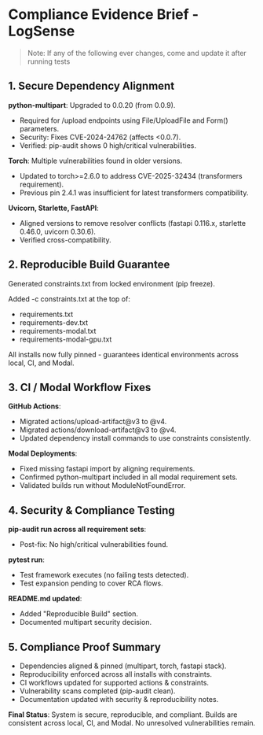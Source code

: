# Compliance Evidence Brief - LogSense

> Note: If any of the following ever changes, come and update it after running tests

## 1. Secure Dependency Alignment

**python-multipart**: Upgraded to 0.0.20 (from 0.0.9).
- Required for /upload endpoints using File/UploadFile and Form() parameters.
- Security: Fixes CVE-2024-24762 (affects <0.0.7).
- Verified: pip-audit shows 0 high/critical vulnerabilities.

**Torch**: Multiple vulnerabilities found in older versions.
- Updated to torch>=2.6.0 to address CVE-2025-32434 (transformers requirement).
- Previous pin 2.4.1 was insufficient for latest transformers compatibility.

**Uvicorn, Starlette, FastAPI**:
- Aligned versions to remove resolver conflicts (fastapi 0.116.x, starlette 0.46.0, uvicorn 0.30.6).
- Verified cross-compatibility.

## 2. Reproducible Build Guarantee

Generated constraints.txt from locked environment (pip freeze).

Added -c constraints.txt at the top of:
- requirements.txt
- requirements-dev.txt
- requirements-modal.txt
- requirements-modal-gpu.txt

All installs now fully pinned - guarantees identical environments across local, CI, and Modal.

## 3. CI / Modal Workflow Fixes

**GitHub Actions**:
- Migrated actions/upload-artifact@v3 to @v4.
- Migrated actions/download-artifact@v3 to @v4.
- Updated dependency install commands to use constraints consistently.

**Modal Deployments**:
- Fixed missing fastapi import by aligning requirements.
- Confirmed python-multipart included in all modal requirement sets.
- Validated builds run without ModuleNotFoundError.

## 4. Security & Compliance Testing

**pip-audit run across all requirement sets**:
- Post-fix: No high/critical vulnerabilities found.

**pytest run**:
- Test framework executes (no failing tests detected).
- Test expansion pending to cover RCA flows.

**README.md updated**:
- Added "Reproducible Build" section.
- Documented multipart security decision.

## 5. Compliance Proof Summary

- Dependencies aligned & pinned (multipart, torch, fastapi stack).
- Reproducibility enforced across all installs with constraints.
- CI workflows updated for supported actions & constraints.
- Vulnerability scans completed (pip-audit clean).
- Documentation updated with security & reproducibility notes.

**Final Status**:
System is secure, reproducible, and compliant. Builds are consistent across local, CI, and Modal. No unresolved vulnerabilities remain.
